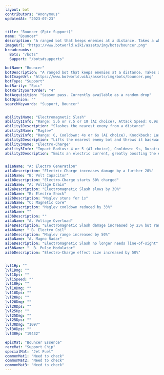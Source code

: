 ```yaml
---
layout: bot
contributors: "Anonymous"
updatedAt: "2023-07-23"


title: "Bouncer (Epic Support)"
name: "Bouncer"
description: "A ranged bot that keeps enemies at a distance. Takes a while to warm up to strangers."
imageUrl: "https://www.botworld.wiki/assets/img/bots/bouncer.png"
breadcrumbs:
  Bots: "/bots"
  Support: "/bots#supports"

botName: "Bouncer"
botDescription: "A ranged bot that keeps enemies at a distance. Takes a while to warm up to strangers."
botImageUrl: "https://www.botworld.wiki/assets/img/bots/bouncer.png"
botType: "Support"
botRarity: "Epic"
botRaritySortOrder: "4"
botAcquisition: "Season pass. Currently available as a random drop"
botOpinion: ""
searchKeywords: "Support, Bouncer"


ability1Name: "Electromagnetic Slash"
ability1Info: "Range: 5.6 or 7.5 or 10 (AI choice), Attack Speed: 0.9s, Slow Enemies:30% (AI choice)"
ability1Description: "Slashes the nearest enemy from a distance"
ability2Name: "Maglev"
ability2Info: "Range: 6, Cooldown: 4s or 6s (AI choice), Knockback: Large"
ability2Description: "Lifts the nearest enemy bot and throws it backwards"
ability3Name: "Electro-Charge"
ability3Info: "Impact Radius: 4 or 5 (AI choice), Cooldown: 9s, Duration: 4s, Damage: +80% or 100% (AI choice)"
ability3Description: "Emits an electric current, greatly boosting the damage of the nearby allies and itself for a few seconds"


ai1aName: "A: Electro Generation"
ai1aDescription: "Electric-Charge increases damage by a further 20%"
ai1bName: "B: Volt Capacitor"
ai1bDescription: "Electro-Charge starts 50% charged"
ai2aName: "A: Voltage Drain"
ai2aDescription: "Electromagnetic Slash slows by 30%"
ai2bName: "B: Electro Shock"
ai2bDescription: "Maglev stuns for 1s"
ai3aName: "C: Magnetic Core"
ai3aDescription: "Maglev cooldown reduced by 33%"
ai3bName: ""
ai3bDescription: ""
ai4aName: "A. Voltage Overload"
ai4aDescription: "Electromagnetic Slash damage increased by 25% but range reduced by 25%"
ai4bName: " B. Electro Coil"
ai4bDescription: "Maglev range increased by 50%"
ai5aName: "A. Magno Radar"
ai5aDescription: "Electromagnetic Slash no longer needs line-of-sight"
ai5bName: "  B. Pulse Modulator"
ai5bDescription: "Electro-Charge effect size increased by 50%"


lvl1Hp: ""
lvl1Dmg: ""
lvl1Dps: ""
lvl1Speed: ""
lvl10Hp: ""
lvl10Dmg: ""
lvl10Dps: ""
lvl20Hp: ""
lvl20Dmg: ""
lvl20Dps: ""
lvl25Hp: ""
lvl25Dmg: ""
lvl25Dps: ""
lvl30Dmg: "1097"
lvl30Dps: ""
lvl30Hp: "19432"

epicMat: "Bouncer Essence"
rareMat: "Support Chip"
specialMat: "Jet Fuel"
commonMat1: "Need to check"
commonMat2: "Need to check"
commonMat3: "Need to check"
---
```

